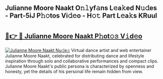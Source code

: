 ## Julianne Moore Naakt O𝚗𝚕yf𝚊ns L𝚎a𝚔ed N𝚞𝚍es - Part-5iJ P𝚑𝚘tos Vi𝚍𝚎o - H𝚘𝚝 Part L𝚎a𝚔s KRuul

# <h2><a href="http://kf5km55.oniu.top/?m=Julianne+Moore+Naakt">🔗👉 🔴 Julianne Moore Naakt P𝚑ot𝚘𝚜 V𝚒d𝚎o</a></h2>

[![Julianne Moore Naakt Nu𝚍e𝚜](https://i.imgur.com/0qMVB7G.gif)](http://kf5km55.oniu.top/?m=Julianne+Moore+Naakt)
Virtual dance artist and web entertainer Julianne Moore Naakt, celebrated for distributing dance and lifestyle inspiration through solo and collaborative performances and compact clips. Julianne Moore Naakt's public persona is characterized by openness and honesty, yet the details of his personal life remain hidden from view.  
